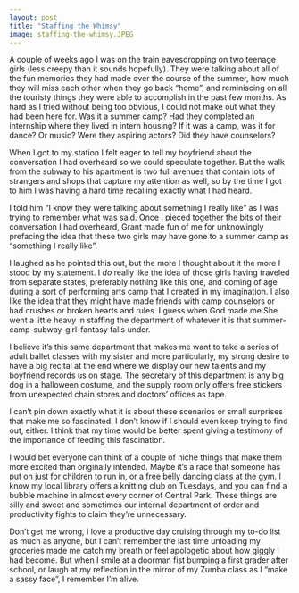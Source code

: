 ```yaml
---
layout: post
title: "Staffing the Whimsy"
image: staffing-the-whimsy.JPEG
---
```


A couple of weeks ago I was on the train eavesdropping on two teenage girls (less creepy than it sounds hopefully). They were talking about all of the fun memories they had made over the course of the summer, how much they will miss each other when they go back “home”, and reminiscing on all the touristy things they were able to accomplish in the past few months. As hard as I tried without being too obvious, I could not make out what they had been here for. Was it a summer camp? Had they completed an internship where they lived in intern housing? If it was a camp, was it for dance? Or music? Were they aspiring actors? Did they have counselors?

When I got to my station I felt eager to tell my boyfriend about the conversation I had overheard so we could speculate together. But the walk from the subway to his apartment is two full avenues that contain lots of strangers and shops that capture my attention as well, so by the time I got to him I was having a hard time recalling exactly what I had heard.

I told him “I know they were talking about something I really like” as I was trying to remember what was said. Once I pieced together the bits of their conversation I had overheard, Grant made fun of me for unknowingly prefacing the idea that these two girls may have gone to a summer camp as “something I really like”. 

I laughed as he pointed this out, but the more I thought about it the more I stood by my statement. I *do* really like the idea of those girls having traveled from separate states, preferably nothing like this one, and coming of age during a sort of performing arts camp that I created in my imagination. I also like the idea that they might have made friends with camp counselors or had crushes or broken hearts and rules. I guess when God made me She went a little heavy in staffing the department of whatever it is that summer-camp-subway-girl-fantasy falls under.

I believe it’s this same department that makes me want to take a series of adult ballet classes with my sister and more particularly, my strong desire to have a big recital at the end where we display our new talents and my boyfriend records us on stage. The secretary of this department is any big dog in a halloween costume, and the supply room only offers free stickers from unexpected chain stores and doctors’ offices as tape. 

I can’t pin down exactly what it is about these scenarios or small surprises that make me so fascinated. I don’t know if I should even keep trying to find out, either. I think that my time would be better spent giving a testimony of the importance of feeding this fascination.

I would bet everyone can think of a couple of niche things that make them more excited than originally intended. Maybe it’s a race that someone has put on just for children to run in, or a free belly dancing class at the gym. I know my local library offers a knitting club on Tuesdays, and you can find a bubble machine in almost every corner of Central Park. These things are silly and sweet and sometimes our internal department of order and productivity fights to claim they’re unnecessary.

Don’t get me wrong, I love a productive day cruising through my to-do list as much as anyone, but I can’t remember the last time unloading my groceries made me catch my breath or feel apologetic about how giggly I had become. But when I smile at a doorman fist bumping a first grader after school, or laugh at my reflection in the mirror of my Zumba class as I “make a sassy face”, I remember I’m alive. 